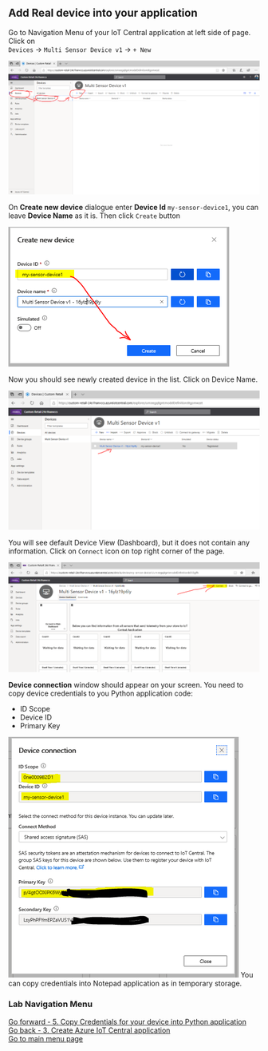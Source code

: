 ## Add Real device into your application

Go to Navigation Menu of your IoT Central application at left side of page.
Click on <br>`Devices` -> `Multi Sensor Device v1` -> `+ New`

![](lab1/lab1-18.PNG)

On **Create new device** dialogue enter **Device Id** `my-sensor-device1`, you can leave **Device Name** as it is. Then click `Create` button

![](lab1/lab1-19.PNG)

Now you should see newly created device in the list. Click on Device Name.

![](lab1/lab1-20.PNG)

You will see default Device View (Dashboard), but it does not contain any information.
Click on `Connect` icon on top right corner of the page.

![](lab1/lab1-21.PNG)

**Device connection** window should appear on your screen.
You need to copy device credentials to you Python application code:
 - ID Scope
 - Device ID
 - Primary Key

![](lab1/lab1-22.PNG)
You can copy credentials into Notepad application as in temporary storage.

### Lab Navigation Menu
[Go forward - 5. Copy Credentials for your device into Python application](/iotcentral-lab1-5.md)<br>
[Go back - 3. Create Azure IoT Central application](/iotcentral-lab1-3.md)<br>
[Go to main menu page](/iotcentral-lab1-0.md)
